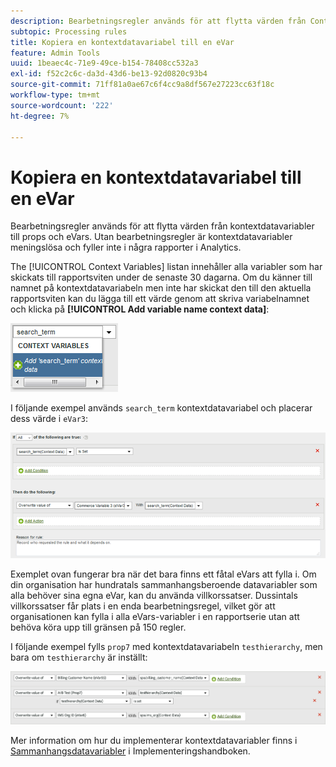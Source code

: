 ```yaml
---
description: Bearbetningsregler används för att flytta värden från Context Data-variabler till props och eVars.
subtopic: Processing rules
title: Kopiera en kontextdatavariabel till en eVar
feature: Admin Tools
uuid: 1beaec4c-71e9-49ce-b154-78408cc532a3
exl-id: f52c2c6c-da3d-43d6-be13-92d0820c93b4
source-git-commit: 71ff81a0ae67c6f4cc9a8df567e27223cc63f18c
workflow-type: tm+mt
source-wordcount: '222'
ht-degree: 7%

---
```


# Kopiera en kontextdatavariabel till en eVar

Bearbetningsregler används för att flytta värden från kontextdatavariabler till props och eVars. Utan bearbetningsregler är kontextdatavariabler meningslösa och fyller inte i några rapporter i Analytics.

The [!UICONTROL Context Variables] listan innehåller alla variabler som har skickats till rapportsviten under de senaste 30 dagarna. Om du känner till namnet på kontextdatavariabeln men inte har skickat den till den aktuella rapportsviten kan du lägga till ett värde genom att skriva variabelnamnet och klicka på **[!UICONTROL Add variable name context data]**:

![Lägg till](assets/add-context-variable.png)

I följande exempel används `search_term` kontextdatavariabel och placerar dess värde i `eVar3`:

![Ange](assets/set-context-data.png)

Exemplet ovan fungerar bra när det bara finns ett fåtal eVars att fylla i. Om din organisation har hundratals sammanhangsberoende datavariabler som alla behöver sina egna eVar, kan du använda villkorssatser. Dussintals villkorssatser får plats i en enda bearbetningsregel, vilket gör att organisationen kan fylla i alla eVars-variabler i en rapportserie utan att behöva köra upp till gränsen på 150 regler.

I följande exempel fylls `prop7` med kontextdatavariabeln `testhierarchy`, men bara om `testhierarchy` är inställt:

![Villkorlig](assets/add-conditional.png)

Mer information om hur du implementerar kontextdatavariabler finns i [Sammanhangsdatavariabler](/help/implement/vars/page-vars/contextdata.md) i Implementeringshandboken.
